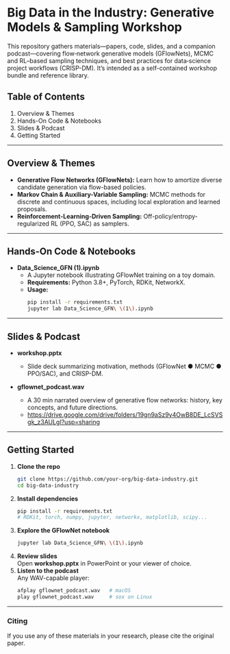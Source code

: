 # Big Data in the Industry: Generative Models & Sampling Workshop

This repository gathers materials—papers, code, slides, and a companion podcast—covering flow‐network generative models (GFlowNets), MCMC and RL–based sampling techniques, and best practices for data‐science project workflows (CRISP-DM). It’s intended as a self-contained workshop bundle and reference library.

## Table of Contents

1. Overview & Themes  
2. Hands-On Code & Notebooks  
3. Slides & Podcast  
4. Getting Started  

---

## Overview & Themes

- **Generative Flow Networks (GFlowNets):** Learn how to amortize diverse candidate generation via flow-based policies.  
- **Markov Chain & Auxiliary-Variable Sampling:** MCMC methods for discrete and continuous spaces, including local exploration and learned proposals.  
- **Reinforcement-Learning-Driven Sampling:** Off-policy/entropy-regularized RL (PPO, SAC) as samplers.  
---

## Hands-On Code & Notebooks

- **Data_Science_GFN (1).ipynb**  
  - A Jupyter notebook illustrating GFlowNet training on a toy domain.  
  - **Requirements:** Python 3.8+, PyTorch, RDKit, NetworkX.  
  - **Usage:**  
    ```bash
    pip install -r requirements.txt
    jupyter lab Data_Science_GFN\ \(1\).ipynb
    ```  

---

## Slides & Podcast

- **workshop.pptx**  
  - Slide deck summarizing motivation, methods (GFlowNet ● MCMC ● PPO/SAC), and CRISP-DM.  

- **gflownet_podcast.wav**  
  - A 30 min narrated overview of generative flow networks: history, key concepts, and future directions.
  - https://drive.google.com/drive/folders/19gn9aSz9y4OwB8DE_LcSVSgk_z3AULgI?usp=sharing

---

## Getting Started

1. **Clone the repo**  
   ```bash
   git clone https://github.com/your‐org/big-data‐industry.git
   cd big-data-industry
   ```  
2. **Install dependencies**  
   ```bash
   pip install -r requirements.txt
   # RDKit, torch, numpy, jupyter, networkx, matplotlib, scipy...
   ```  
3. **Explore the GFlowNet notebook**  
   ```bash
   jupyter lab Data_Science_GFN\ \(1\).ipynb
   ```  
4. **Review slides**  
   Open **workshop.pptx** in PowerPoint or your viewer of choice.  
5. **Listen to the podcast**  
   Any WAV-capable player:  
   ```bash
   afplay gflownet_podcast.wav   # macOS
   play gflownet_podcast.wav     # sox on Linux
   ```  

---

### Citing
If you use any of these materials in your research, please cite the original paper.
```
